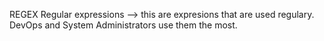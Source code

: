 REGEX
Regular expressions --> this are expresions that are used regulary.
DevOps and System Administrators use them the most.
